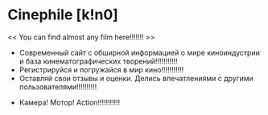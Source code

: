   # Сinephile [k!n0]
<< You can find almost any film here!!!!!!! >>

- Современный сайт с обширной информацией о мире киноиндустрии и база кинематографических творений!!!!!!!!!!!
- Регистрируйся и погружайся в мир кино!!!!!!!!!!!
- Оставляй свои отзывы и оценки. Делись впечатлениями с другими пользователями!!!!!!!!!!

* Камера! Мотор! Action!!!!!!!!!!!
